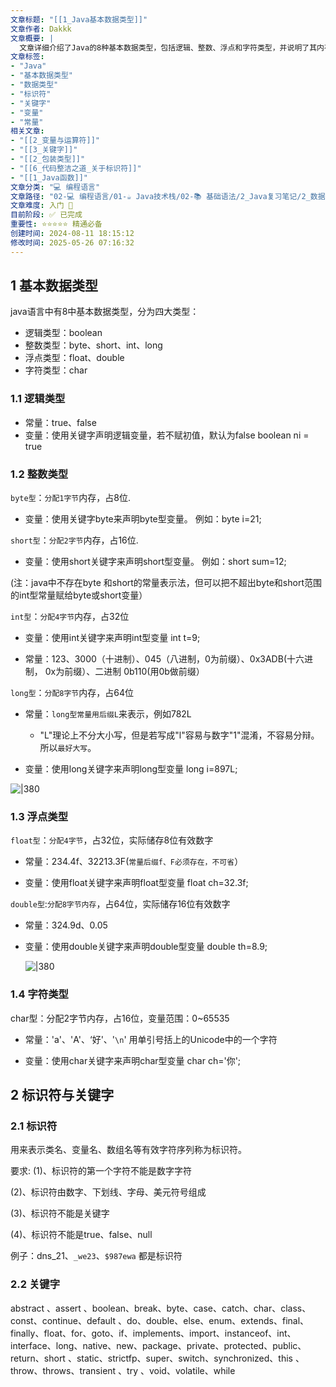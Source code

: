 ```yaml
---
文章标题: "[[1_Java基本数据类型]]" 
文章作者: Dakkk
文章概要: |
  文章详细介绍了Java的8种基本数据类型，包括逻辑、整数、浮点和字符类型，并说明了其内存分配、常量表示与变量声明。此外，还概述了Java标识符的命名规则及常用关键字列表，为Java初学者提供了基础知识。
文章标签:
- "Java"
- "基本数据类型"
- "数据类型"
- "标识符"
- "关键字"
- "变量"
- "常量"
相关文章:
- "[[2_变量与运算符]]"
- "[[3_关键字]]"
- "[[2_包装类型]]"
- "[[6_代码整洁之道_关于标识符]]"
- "[[1_Java函数]]"
文章分类: "💻 编程语言"
文章路径: "02-💻 编程语言/01-☕ Java技术栈/02-📚 基础语法/2_Java复习笔记/2_数据类型、关键字/1_Java基本数据类型.md"
文章难度: 入门 🌱
目前阶段: ✅ 已完成
重要性: ⭐⭐⭐⭐⭐ 精通必备
创建时间: 2024-08-11 18:15:12
修改时间: 2025-05-26 07:16:32
---
```


## 1 基本数据类型

java语言中有8中基本数据类型，分为四大类型：

- 逻辑类型：boolean
- 整数类型：byte、short、int、long
- 浮点类型：float、double
- 字符类型：char

### 1.1 逻辑类型

- 常量：true、false
- 变量：使用关键字声明逻辑变量，若不赋初值，默认为false boolean ni = true

### 1.2 整数类型

`byte型`：`分配1字节`内存，占8位.

- 变量：使用关键字byte来声明byte型变量。 例如：byte i=21;

`short型`：`分配2字节`内存，占16位.

- 变量：使用short关键字来声明short型变量。 例如：short sum=12;

(注：java中不存在byte 和short的常量表示法，但可以把不超出byte和short范围的int型常量赋给byte或short变量）

`int型`：`分配4字节`内存，占32位

- 变量：使用int关键字来声明int型变量 int t=9;

- 常量：123、3000（十进制）、045（八进制，0为前缀）、0x3ADB(十六进制， 0x为前缀）、二进制 0b110(用0b做前缀）

`long型`：`分配8字节`内存，占64位

- 常量：`long型常量用后缀L`来表示，例如782L
	- "L"理论上不分大小写，但是若写成"l"容易与数字"1"混淆，不容易分辩。所以`最好大写`。

- 变量：使用long关键字来声明long型变量 long i=897L;

![|380](https://my-obsidian-image.oss-cn-guangzhou.aliyuncs.com/2024/04/fe91828541d35e0f19e038f4ed0fee6e.png)

### 1.3 浮点类型

`float型`：`分配4字节`，占32位，实际储存8位有效数字  
- 常量：234.4f、32213.3F(`常量后缀f、F必须存在，不可省`）

- 变量：使用float关键字来声明float型变量 float ch=32.3f;

`double型`:`分配8字节内存`，占64位，实际储存16位有效数字

- 常量：324.9d、0.05

- 变量：使用double关键字来声明double型变量 double th=8.9;

  ![|380](https://my-obsidian-image.oss-cn-guangzhou.aliyuncs.com/2024/04/d0021d70885005995eaebe021853fd57.png)


### 1.4 字符类型

char型：分配2字节内存，占16位，变量范围：0~65535

- 常量：'a'、'A'、‘好'、'`\n`' 用单引号括上的Unicode中的一个字符

- 变量：使用char关键字来声明char型变量 char ch='你';

## 2 标识符与关键字

### 2.1 标识符

用来表示类名、变量名、数组名等有效字符序列称为标识符。

要求: 
(1)、标识符的第一个字符不能是数字字符

(2)、标识符由数字、下划线、字母、美元符号组成

(3)、标识符不能是关键字

(4)、标识符不能是true、false、null

例子：dns_21、`_we23`、`$987ewa` 都是标识符

### 2.2 关键字

abstract 、assert 、boolean、break、byte、case、catch、char、class、const、continue、default 、do、double、else、enum、extends、final、finally、float、for、goto、if、implements、import、instanceof、int、interface、long、native、new、package、private、protected、public、return、short 、static、strictfp、super、switch、synchronized、this 、throw、throws、transient 、try 、void、volatile、while

  

  
